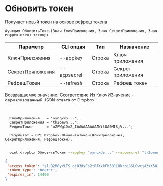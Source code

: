 ﻿---
sidebar_position: 3
---

# Обновить токен
 Получает новый токен на основе рефреш токена



`Функция ОбновитьТокен(Знач КлючПриложения, Знач СекретПриложения, Знач РефрешТокен) Экспорт`

  | Параметр | CLI опция | Тип | Назначение |
  |-|-|-|-|
  | КлючПриложения | --appkey | Строка | Ключ приложения |
  | СекретПриложения | --appsecret | Строка | Секрет приложения |
  | РефрешТокен | --refresh | Строка | Рефреш токен |

  
  Возвращаемое значение:   Соответствие Из КлючИЗначение - сериализованный JSON ответа от Dropbox

<br/>




```bsl title="Пример кода"
  КлючПриложения   = "oynqxds...";
  СекретПриложения = "tk2oewn...";
  РефрешТокен      = "oZFWg3DmZ_IAAAAAAAAAAWilOA0M1SjV...";
  
  Результат = OPI_Dropbox.ОбновитьТокен(КлючПриложения, СекретПриложения, РефрешТокен);
```
	


```sh title="Пример команды CLI"
    
  oint dropbox ОбновитьТокен --appkey "oynqxds..." --appsecret "tk2oewn..." --refresh "oZFWg3DmZ_IAAAAAAAAAAWilOA0M1SjV..."

```

```json title="Результат"
{
 "access_token": "sl.B2M8yVLTS_ojO3UsFs2tRlXxkFh50RLOkroi3SLCwcjA2xX58JY__GXKh9vPGnGcfDkkTJJYB1Wn9tFvj6cRs3w04TnfaBQnJiOfUb58UHexTCAdck9xNFIBAQjuAQKUtkoht66bvsu4oh6Wl6gQpvU",
 "token_type": "bearer",
 "expires_in": 14400
}
```
